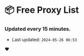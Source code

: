 # :package: Free Proxy List
### Updated every 15 minutes.

- Last updated: `2024-05-26 06:53`

:heart:
